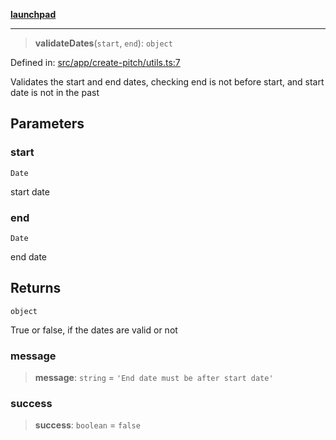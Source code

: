 [**launchpad**](index.md)

***

> **validateDates**(`start`, `end`): `object`

Defined in: [src/app/create-pitch/utils.ts:7](https://github.com/victorbratov/launchpad/blob/d1815ef1a573b42ac1f231f3f3d6617bddce6dbe/src/app/create-pitch/utils.ts#L7)

Validates the start and end dates, checking end is not before start, and start date is not in the past

## Parameters

### start

`Date`

start date

### end

`Date`

end date

## Returns

`object`

True or false, if the dates are valid or not

### message

> **message**: `string` = `'End date must be after start date'`

### success

> **success**: `boolean` = `false`
